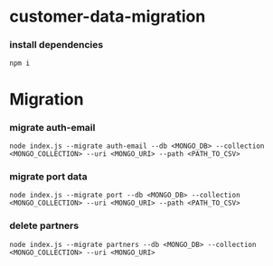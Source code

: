 # customer-data-migration

### install dependencies

`npm i`

# Migration

### migrate auth-email

`node index.js --migrate auth-email --db <MONGO_DB> --collection <MONGO_COLLECTION> --uri <MONGO_URI> --path <PATH_TO_CSV>`

### migrate port data

`node index.js --migrate port --db <MONGO_DB> --collection <MONGO_COLLECTION> --uri <MONGO_URI> --path <PATH_TO_CSV>`

### delete partners

`node index.js --migrate partners --db <MONGO_DB> --collection <MONGO_COLLECTION> --uri <MONGO_URI>`
